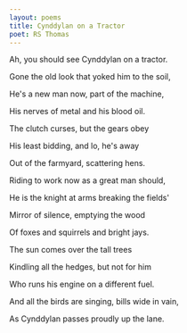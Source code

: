 ```yaml
---
layout: poems
title: Cynddylan on a Tractor
poet: RS Thomas
---
```

Ah, you should see Cynddylan on a tractor.

Gone the old look that yoked him to the soil,

He's a new man now, part of the machine,

His nerves of metal and his blood oil.

The clutch curses, but the gears obey

His least bidding, and lo, he's away

Out of the farmyard, scattering hens.

Riding to work now as a great man should,

He is the knight at arms breaking the fields'

Mirror of silence, emptying the wood

Of foxes and squirrels and bright jays.

The sun comes over the tall trees

Kindling all the hedges, but not for him

Who runs his engine on a different fuel.

And all the birds are singing, bills wide in vain,

As Cynddylan passes proudly up the lane.